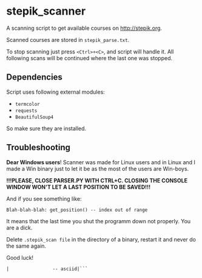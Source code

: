# stepik_scanner
A scanning script to get available courses on http://stepik.org.

Scanned courses are stored in `stepik_parse.txt`.

To stop scanning just press `<Ctrl>+<C>`, and script will handle it.
All following scans will be continued where the last one was stopped.

## Dependencies
Script uses following external modules:
* `termcolor`
* `requests`
* `BeautifulSoup4`

So make sure they are installed.

## Troubleshooting
**Dear Windows users**! Scanner was made for Linux users and in Linux and I made a Win binary just to let it be as the most of the users are Win-boys.

**!!!PLEASE, CLOSE PARSER.PY WITH CTRL+C. CLOSING THE CONSOLE WINDOW WON'T LET A LAST POSITION TO BE SAVED!!!**

And if you see something like:

`Blah-blah-blah: get_position() -- index out of range`

It means that the last time you shut the programm down not properly. You are a dick.

Delete `.stepik_scan file` in the directory of a binary, restart it and never do the same again.

Good luck!

```|shout out to the nullcomm|
|                -- asciid|```
